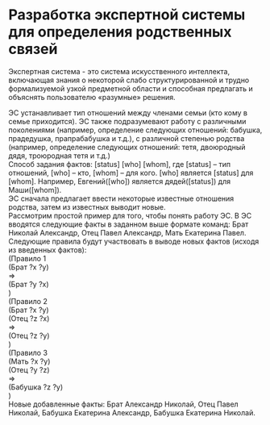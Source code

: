 # Разработка экспертной системы для определения родственных связей
Экспертная система - это система искусственного интеллекта, включающая знания о некоторой слабо структурированной и трудно формализуемой узкой предметной области и способная предлагать и объяснять пользователю «разумные» решения.

ЭС устанавливает тип отношений между членами семьи (кто кому в семье приходится). ЭС также подразумевают работу с различными поколениями (например, определение следующих отношений: бабушка, прадедушка, прапрабабушка и т.д.), с различной степенью родства (например, определение следующих отношений: тетя, двоюродный дядя, троюродная тетя и т.д.) <br>
Способ задания фактов: [status] [who] [whom], где [status] – тип отношений, [who] – кто, [whom] – для кого.
[who] является [status] для [whom]. Например, Евгений([who]) является дядей([status]) для Маши([whom]). <br>
ЭС сначала предлагает ввести некоторые известные отношения родства, затем из известных выводит новые. <br>
Рассмотрим простой пример для того, чтобы понять работу ЭС. В ЭС вводятся следующие факты в заданном выше формате команд: Брат Николай Александр, Отец Павел Александр, Мать Екатерина Павел. Следующие правила будут участвовать в выводе новых фактов (исходя из введенных фактов):<br>
(Правило 1 <br>
(Брат ?x ?y) <br>
=>  <br>
(Брат ?y ?x)  <br>
) <br>
(Правило 2 <br>
(Брат ?x ?y) <br>
(Отец ?z ?x) <br>
=> <br>
(Отец ?z ?y) <br>
) <br>
(Правило 3 <br>
(Мать ?x ?y) <br>
(Отец ?y ?z) <br>
=> <br>
(Бабушка ?z ?y) <br>
) <br>
Новые добавленные факты: Брат Александр Николай, Отец Павел Николай, Бабушка Екатерина Александр, Бабушка Екатерина Николай.
